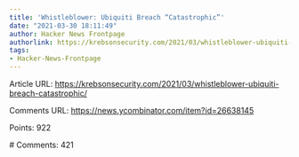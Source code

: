 ```yaml
---
title: 'Whistleblower: Ubiquiti Breach “Catastrophic”'
date: "2021-03-30 18:11:49"
author: Hacker News Frontpage
authorlink: https://krebsonsecurity.com/2021/03/whistleblower-ubiquiti-breach-catastrophic/
tags:
- Hacker-News-Frontpage
---
```


<p>Article URL: <a href="https://krebsonsecurity.com/2021/03/whistleblower-ubiquiti-breach-catastrophic/">https://krebsonsecurity.com/2021/03/whistleblower-ubiquiti-breach-catastrophic/</a></p>
<p>Comments URL: <a href="https://news.ycombinator.com/item?id=26638145">https://news.ycombinator.com/item?id=26638145</a></p>
<p>Points: 922</p>
<p># Comments: 421</p>
